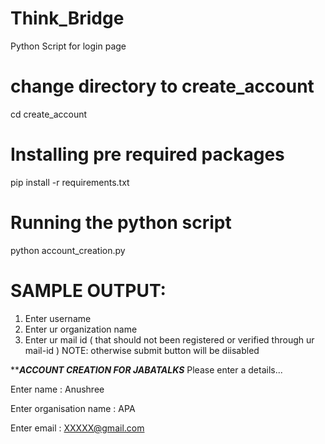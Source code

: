 # Think_Bridge
Python Script for login page 

# change directory to create_account
cd create_account
 
# Installing pre required packages
pip install -r requirements.txt

# Running the python script
python account_creation.py

# SAMPLE OUTPUT:
1. Enter username
2. Enter ur organization name
3. Enter ur mail id ( that should not been registered or verified through ur mail-id )
NOTE: otherwise submit button will be diisabled

***********ACCOUNT CREATION FOR JABATALKS*********
Please enter a details...

Enter name    : Anushree

Enter organisation name  :  APA

Enter email  : XXXXX@gmail.com
